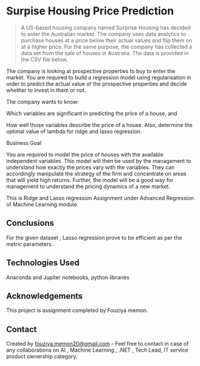 # Surpise Housing Price Prediction
>  A US-based housing company named Surprise Housing has decided to enter the Australian market. The company uses data analytics to purchase houses at a price below their actual values and flip them on at a higher price. For the same purpose, the company has collected a data set from the sale of houses in Australia. The data is provided in the CSV file below. 

The company is looking at prospective properties to buy to enter the market. You are required to build a regression model using regularisation in order to predict the actual value of the prospective properties and decide whether to invest in them or not.

The company wants to know:

Which variables are significant in predicting the price of a house, and

How well those variables describe the price of a house.
Also, determine the optimal value of lambda for ridge and lasso regression.

Business Goal 

You are required to model the price of houses with the available independent variables. This model will then be used by the management to understand how exactly the prices vary with the variables. They can accordingly manipulate the strategy of the firm and concentrate on areas that will yield high returns. Further, the model will be a good way for management to understand the pricing dynamics of a new market.

This is Ridge and Lasso regression Assignment under Advanced Regression of Machine Learning module.

## Conclusions
For the given dataset , Lasso regression prove to be efficient as per the metric parameters .

<!-- You don't have to answer all the questions - just the ones relevant to your project. -->


## Technologies Used
Anaconda and Jupiter notebooks, python libraries

<!-- As the libraries versions keep on changing, it is recommended to mention the version of library used in this project -->

## Acknowledgements
This project is assignment completed by Fouziya memon.


## Contact
Created by fouziya.memon20@gmail.com - Feel free to contact in case of any collaborations on AI , Machine Learning , .NET , Tech Lead, IT service product ownership category.


<!-- Optional -->
<!-- ## License -->
<!-- This project is open source and available under the [... License](). -->

<!-- You don't have to include all sections - just the one's relevant to your project -->
